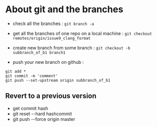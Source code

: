 # About git and the branches

 - check all the branches : ```git branch -a```

 - get all the branches of one repo on a local machine : ```git checkout remotes/origin/issue9_clang_format```
 - create new branch from some branch : ```git checkout -b subbranch_of_b1 branch1```
 - push your new branch on github : 

```
git add *
git commit -m 'comment'
git push --set-upstream origin subbranch_of_b1
```



## Revert to a previous version

  - get commit hash
  - git reset --hard hashcommit
  - git push --force origin master
